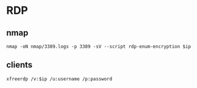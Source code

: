 # RDP

## nmap

```shell
nmap -oN nmap/3389.logs -p 3389 -sV --script rdp-enum-encryption $ip
```

## clients

```shell
xfreerdp /v:$ip /u:username /p:password
```
